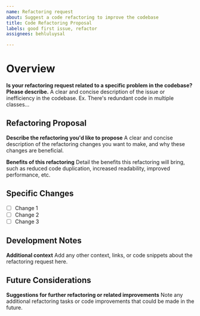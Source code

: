 ```yaml
---
name: Refactoring request
about: Suggest a code refactoring to improve the codebase
title: Code Refactoring Proposal
labels: good first issue, refactor
assignees: behluluysal

---
```


# Overview
**Is your refactoring request related to a specific problem in the codebase? Please describe.**
A clear and concise description of the issue or inefficiency in the codebase. Ex. There's redundant code in multiple classes...

## Refactoring Proposal
**Describe the refactoring you'd like to propose**
A clear and concise description of the refactoring changes you want to make, and why these changes are beneficial.

**Benefits of this refactoring**
Detail the benefits this refactoring will bring, such as reduced code duplication, increased readability, improved performance, etc.

## Specific Changes
- [ ] Change 1
- [ ] Change 2
- [ ] Change 3

## Development Notes
**Additional context**
Add any other context, links, or code snippets about the refactoring request here.

## Future Considerations
**Suggestions for further refactoring or related improvements**
Note any additional refactoring tasks or code improvements that could be made in the future.
